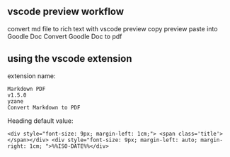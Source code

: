 






## vscode preview workflow

convert md file to rich text with vscode preview
copy preview
paste into Goodle Doc
Convert Goodle Doc to pdf


## using the vscode extension

extension name:

```
Markdown PDF
v1.5.0
yzane
Convert Markdown to PDF
```

Heading default value:

```
<div style="font-size: 9px; margin-left: 1cm;"> <span class='title'></span></div> <div style="font-size: 9px; margin-left: auto; margin-right: 1cm; ">%%ISO-DATE%%</div>
```